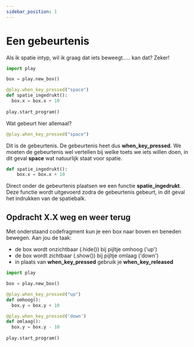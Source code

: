 ```yaml
---
sidebar_position: 1
---
```


# Een gebeurtenis
Als ik spatie intyp, wil ik graag dat iets beweegt..... kan dat?
Zeker!

```python
import play

box = play.new_box()

@play.when_key_pressed("space")
def spatie_ingedrukt():
  box.x = box.x + 10
    
play.start_program()
```
Wat gebeurt hier allemaal?

```python
@play.when_key_pressed("space")
```
Dit is de gebeurtenis. De gebeurtenis heet dus **when_key_pressed**.
We moeten de gebeurtenis wel vertellen bij welke toets we iets willen doen, in dit geval **space** wat natuurlijk staat voor spatie.

```python
def spatie_ingedrukt():
    box.x = box.x + 10 
```
Direct onder de gebeurtenis plaatsen we een functie **spatie_ingedrukt**.
Deze functie wordt uitgevoerd zodra de gebeurtenis gebeurt, in dit geval het indrukken van de spatiebalk.


## Opdracht X.X weg en weer terug
Met onderstaand codefragment kun je een box naar boven en beneden bewegen.
Aan jou de taak:
- de box wordt onzichtbaar (.hide()) bij pijltje omhoog ('up')
- de box wordt zichtbaar (.show()) bij pijltje omlaag ('down')
- in plaats van **when_key_pressed** gebruik je **when_key_released**


```python
import play

box = play.new_box()

@play.when_key_pressed("up")
def omhoog():
  box.y = box.y + 10

@play.when_key_pressed('down')
def omlaag():
  box.y = box.y - 10
    
play.start_program()
```